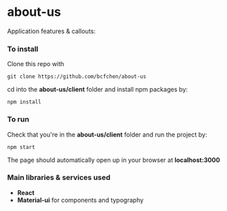 # about-us
Application features & callouts:


### To install
Clone this repo with 
```
git clone https://github.com/bcfchen/about-us
```
cd into the __about-us/client__ folder and install npm packages by:
```
npm install
```

### To run
Check that you're in the __about-us/client__ folder and run the project by:
```
npm start
```
The page should automatically open up in your browser at __localhost:3000__

### Main libraries & services used
- __React__
- __Material-ui__ for components and typography
